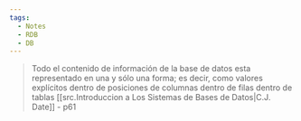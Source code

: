 ```yaml
---
tags:
  - Notes
  - RDB
  - DB
---
```

>Todo el contenido de información de la base de datos esta representado en una y sólo una forma; es decir, como valores explícitos dentro de posiciones de columnas dentro de filas dentro de tablas
>[[src.Introduccion a Los Sistemas de Bases de Datos|C.J. Date]] - p61

